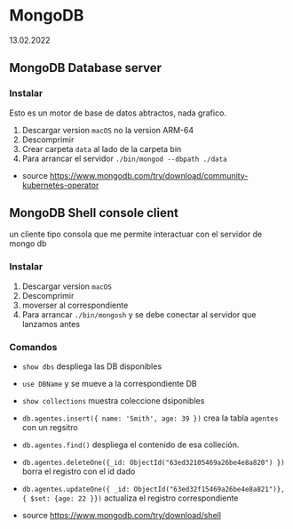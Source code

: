 # MongoDB

13.02.2022

## MongoDB Database server

### Instalar

Esto es un motor de base de datos abtractos, nada grafico.

1. Descargar version `macOS` no la version ARM-64
2. Descomprimir
3. Crear carpeta `data` al lado de la carpeta bin
4. Para arrancar el servidor `./bin/mongod --dbpath ./data`


- source
  https://www.mongodb.com/try/download/community-kubernetes-operator


## MongoDB Shell console client

un cliente tipo consola que me permite interactuar con el servidor de mongo db
### Instalar

1. Descargar version `macOS`
2. Descomprimir
3. moverser al correspondiente
4. Para arrancar `./bin/mongosh` y se debe conectar al servidor que lanzamos antes


### Comandos

- `show dbs` despliega las DB disponibles
- `use DBName` y se mueve a la correspondiente DB
- `show collections` muestra coleccione dsiponibles
- `db.agentes.insert({ name: 'Smith', age: 39 })` crea la tabla `agentes` con un regsitro
- `db.agentes.find()` despliega el contenido de esa colleción.
- `db.agentes.deleteOne({_id: ObjectId("63ed32105469a26be4e8a820") })` borra el registro con el id dado
- `db.agentes.updateOne({ _id: ObjectId("63ed32f15469a26be4e8a821")}, { $set: {age: 22 }})` actualiza el registro correspondiente
  
- source
  https://www.mongodb.com/try/download/shell